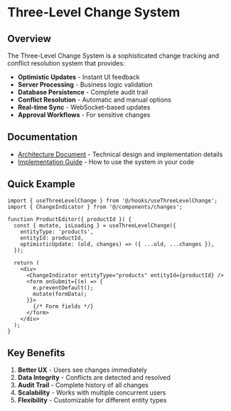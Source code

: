 # Three-Level Change System

## Overview

The Three-Level Change System is a sophisticated change tracking and conflict resolution system that provides:

- **Optimistic Updates** - Instant UI feedback
- **Server Processing** - Business logic validation
- **Database Persistence** - Complete audit trail
- **Conflict Resolution** - Automatic and manual options
- **Real-time Sync** - WebSocket-based updates
- **Approval Workflows** - For sensitive changes

## Documentation

- [Architecture Document](../../architecture/THREE_LEVEL_CHANGE_SYSTEM.md) - Technical design and implementation details
- [Implementation Guide](../THREE_LEVEL_CHANGE_SYSTEM_GUIDE.md) - How to use the system in your code

## Quick Example

```tsx
import { useThreeLevelChange } from '@/hooks/useThreeLevelChange';
import { ChangeIndicator } from '@/components/changes';

function ProductEditor({ productId }) {
  const { mutate, isLoading } = useThreeLevelChange({
    entityType: 'products',
    entityId: productId,
    optimisticUpdate: (old, changes) => ({ ...old, ...changes }),
  });

  return (
    <div>
      <ChangeIndicator entityType="products" entityId={productId} />
      <form onSubmit={(e) => {
        e.preventDefault();
        mutate(formData);
      }}>
        {/* Form fields */}
      </form>
    </div>
  );
}
```

## Key Benefits

1. **Better UX** - Users see changes immediately
2. **Data Integrity** - Conflicts are detected and resolved
3. **Audit Trail** - Complete history of all changes
4. **Scalability** - Works with multiple concurrent users
5. **Flexibility** - Customizable for different entity types